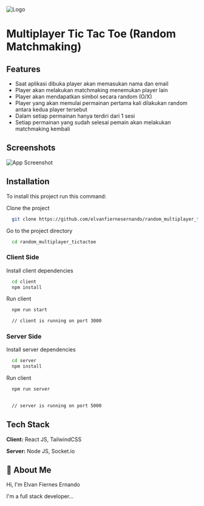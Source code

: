
![Logo](https://i.ibb.co/gdRgc8S/Frame-1-1.png)
# Multiplayer Tic Tac Toe (Random Matchmaking)

## Features

- Saat aplikasi dibuka  player akan memasukan nama dan email
- Player akan melakukan matchmaking menemukan player lain
- Player akan mendapatkan simbol secara random (O/X)
- Player yang akan memulai permainan pertama kali dilakukan random antara kedua player tersebut
- Dalam setiap permainan hanya terdiri dari 1 sesi
- Setiap permainan yang sudah selesai pemain akan melakukan matchmaking kembali

## Screenshots

![App Screenshot](https://i.ibb.co/GV5fd7B/Group-1-1.png)

## Installation

To install this project run this command:

Clone the project

```bash
  git clone https://github.com/elvanfiernesernando/random_multiplayer_tictactoe.git
```

Go to the project directory

```bash
  cd random_multiplayer_tictactoe
```

### Client Side

Install client dependencies

```bash
  cd client
  npm install
```
Run client

```bash
  npm run start

  // client is running on port 3000
```

### Server Side

Install server dependencies

```bash
  cd server
  npm install
```
Run client

```bash
  npm run server

  
  // server is running on port 5000
```
    
## Tech Stack

**Client:** React JS, TailwindCSS

**Server:** Node JS, Socket.io

## 🚀 About Me
Hi, I'm Elvan Fiernes Ernando

I'm a full stack developer...
